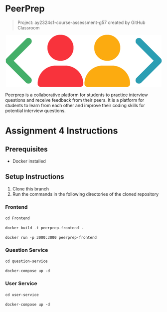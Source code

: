 # PeerPrep

> Project: ay2324s1-course-assessment-g57 created by GitHub Classroom

<p align="center">
    <img src="Frontend/public/logo.png" alt="peerprep logo" width="500px" />
</p>
<p>
Peerprep is a collaborative platform for students to practice interview questions and receive feedback from their peers. It is a platform for students to learn from each other and improve their coding skills for potential interview questions.
</p>

# Assignment 4 Instructions

## Prerequisites

-  Docker installed

## Setup Instructions

1. Clone this branch
2. Run the commands in the following directories of the cloned repository


### Frontend

`cd Frontend`

`docker build -t peerprep-frontend .`

`docker run -p 3000:3000 peerprep-frontend`


### Question Service

`cd question-service`

`docker-compose up -d`

### User Service

`cd user-service`

`docker-compose up -d`
